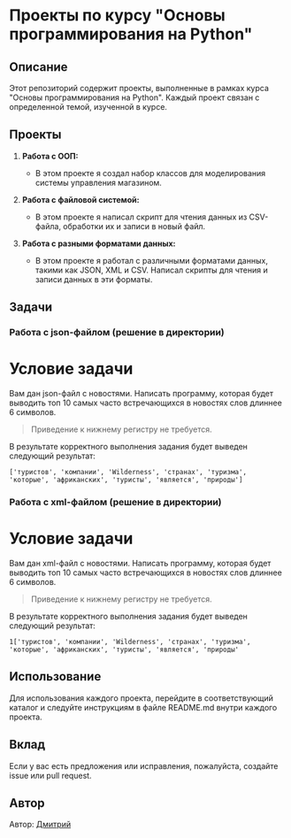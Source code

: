 # Проекты по курсу "Основы программирования на Python"

## Описание

Этот репозиторий содержит проекты, выполненные в рамках курса "Основы программирования на Python". Каждый проект связан с определенной темой, изученной в курсе.

## Проекты

1. **Работа с ООП:**
    - В этом проекте я создал набор классов для моделирования системы управления магазином.

2. **Работа с файловой системой:**
    - В этом проекте я написал скрипт для чтения данных из CSV-файла, обработки их и записи в новый файл.

3. **Работа с разными форматами данных:**
    - В этом проекте я работал с различными форматами данных, такими как JSON, XML и CSV. Написал скрипты для чтения и записи данных в эти форматы.

## Задачи

### Работа с json-файлом (решение в директории)

# **Условие задачи**

Вам дан json-файл с новостями. Написать программу, которая будет выводить топ 10 самых часто встречающихся в новостях слов длиннее 6 символов.

> Приведение к нижнему регистру не требуется.
> 

В результате корректного выполнения задания будет выведен следующий результат:

```
['туристов', 'компании', 'Wilderness', 'странах', 'туризма', 'которые', 'африканских', 'туристы', 'является', 'природы']
```

### Работа с xml-файлом (решение в директории)

# **Условие задачи**

Вам дан xml-файл с новостями. Написать программу, которая будет выводить топ 10 самых часто встречающихся в новостях слов длиннее 6 символов.

> Приведение к нижнему регистру не требуется.
> 

В результате корректного выполнения задания будет выведен следующий результат:

```
1['туристов', 'компании', 'Wilderness', 'странах', 'туризма', 'которые', 'африканских', 'туристы', 'является', 'природы'
```

## Использование

Для использования каждого проекта, перейдите в соответствующий каталог и следуйте инструкциям в файле README.md внутри каждого проекта.

## Вклад

Если у вас есть предложения или исправления, пожалуйста, создайте issue или pull request.

## Автор

Автор: [Дмитрий](https://github.com/dm-morozov)